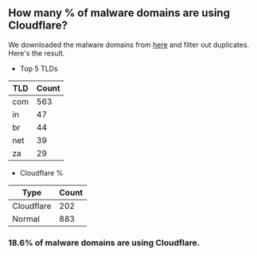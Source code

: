 ## How many % of malware domains are using Cloudflare?


We downloaded the malware domains from [here](https://urlhaus.abuse.ch) and filter out duplicates.
Here's the result.


[//]: # (start replacement)


- Top 5 TLDs

| TLD | Count |
| --- | --- |
| com | 563 |
| in | 47 |
| br | 44 |
| net | 39 |
| za | 29 |


- Cloudflare %

| Type | Count |
| --- | --- |
| Cloudflare | 202 |
| Normal | 883 |


### 18.6% of malware domains are using Cloudflare.